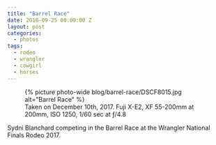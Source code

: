 ```yaml
---
title: "Barrel Race"
date: 2018-09-25 00:00:00 Z
layout: post
categories:
  - photos
tags:
  - rodeo
  - wrangler
  - cowgirl
  - horses
---
```


<figure class="photo-wide">
  {% picture photo-wide blog/barrel-race/DSCF8015.jpg alt="Barrel Race" %}
  <figcaption>Taken on December 10th, 2017. Fuji X-E2, XF 55-200mm at 200mm, ISO 1250, 1/60 sec at ƒ/4.8</figcaption>
</figure>

Sydni Blanchard competing in the Barrel Race at the Wrangler National Finals
Rodeo 2017.
